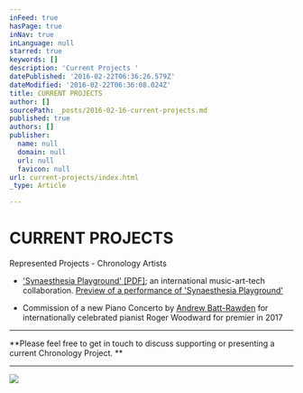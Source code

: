 ```yaml
---
inFeed: true
hasPage: true
inNav: true
inLanguage: null
starred: true
keywords: []
description: 'Current Projects '
datePublished: '2016-02-22T06:36:26.579Z'
dateModified: '2016-02-22T06:36:08.024Z'
title: CURRENT PROJECTS
author: []
sourcePath: _posts/2016-02-16-current-projects.md
published: true
authors: []
publisher:
  name: null
  domain: null
  url: null
  favicon: null
url: current-projects/index.html
_type: Article

---
```

# CURRENT PROJECTS

Represented Projects - Chronology Artists 

* ['][0][Synaesthesia Playground' \[PDF\]][1]; an international music-art-tech collaboration.  [Preview of a performance of 'Synaesthesia Playground'][2]

* Commission of a new Piano Concerto by [Andrew Batt-Rawden][3] for internationally celebrated pianist Roger Woodward for premier in 2017

****

**Please feel free to get in touch to discuss supporting or presenting a current Chronology Project. **

****
![](https://the-grid-user-content.s3-us-west-2.amazonaws.com/6f9d9f34-e971-4473-83cc-72f29f5f8e91.JPEG)

[0]: null
[1]: https://drive.google.com/file/d/0Bzh-hyYH6wujdThNeVFscFpYMG8/view?usp=sharing
[2]: https://www.youtube.com/watch?v=_sCEnfYXBn4
[3]: https://soundcloud.com/abattrawden